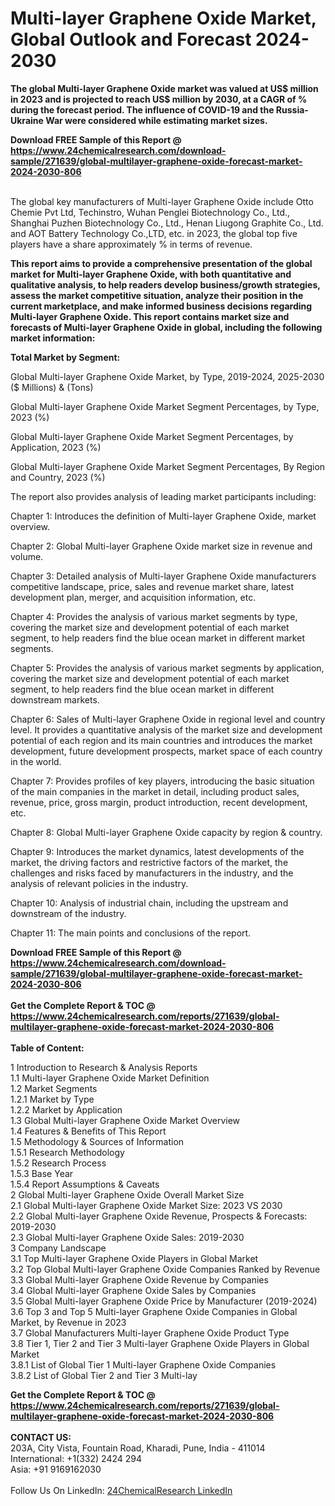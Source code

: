 <h1>Multi-layer Graphene Oxide Market, Global Outlook and Forecast 2024-2030</h1><p><strong>The global Multi-layer Graphene Oxide market was valued at US$ million in 2023 and is projected to reach US$ million by 2030, at a CAGR of % during the forecast period. The influence of COVID-19 and the Russia-Ukraine War were considered while estimating market sizes.</strong></p><p>
</p><p></p><div><b>Download FREE Sample of this Report @ 
            <a href="https://www.24chemicalresearch.com/download-sample/271639/global-multilayer-graphene-oxide-forecast-market-2024-2030-806">
            https://www.24chemicalresearch.com/download-sample/271639/global-multilayer-graphene-oxide-forecast-market-2024-2030-806</a></b></div><br><p>
The global key manufacturers of Multi-layer Graphene Oxide include Otto Chemie Pvt Ltd, Techinstro, Wuhan Penglei Biotechnology Co., Ltd., Shanghai Puzhen Biotechnology Co., Ltd., Henan Liugong Graphite Co., Ltd. and AOT Battery Technology Co.,LTD, etc. in 2023, the global top five players have a share approximately % in terms of revenue.</p><p>
<strong>This report aims to provide a comprehensive presentation of the global market for Multi-layer Graphene Oxide, with both quantitative and qualitative analysis, to help readers develop business/growth strategies, assess the market competitive situation, analyze their position in the current marketplace, and make informed business decisions regarding Multi-layer Graphene Oxide. This report contains market size and forecasts of Multi-layer Graphene Oxide in global, including the following market information:</strong></p><p>
</p><p>
<strong>Total Market by Segment:</strong></p><p>
Global Multi-layer Graphene Oxide Market, by Type, 2019-2024, 2025-2030 ($ Millions) &amp; (Tons)</p><p>
Global Multi-layer Graphene Oxide Market Segment Percentages, by Type, 2023 (%)</p><p>
</p><p>
Global Multi-layer Graphene Oxide Market Segment Percentages, by Application, 2023 (%)</p><p>
</p><p>
Global Multi-layer Graphene Oxide Market Segment Percentages, By Region and Country, 2023 (%)</p><p>
</p><p>
The report also provides analysis of leading market participants including:</p><p>
</p><p>
</p><p>
Chapter 1: Introduces the definition of Multi-layer Graphene Oxide, market overview.</p><p>
Chapter 2: Global Multi-layer Graphene Oxide market size in revenue and volume.</p><p>
Chapter 3: Detailed analysis of Multi-layer Graphene Oxide manufacturers competitive landscape, price, sales and revenue market share, latest development plan, merger, and acquisition information, etc.</p><p>
Chapter 4: Provides the analysis of various market segments by type, covering the market size and development potential of each market segment, to help readers find the blue ocean market in different market segments.</p><p>
Chapter 5: Provides the analysis of various market segments by application, covering the market size and development potential of each market segment, to help readers find the blue ocean market in different downstream markets.</p><p>
Chapter 6: Sales of Multi-layer Graphene Oxide in regional level and country level. It provides a quantitative analysis of the market size and development potential of each region and its main countries and introduces the market development, future development prospects, market space of each country in the world.</p><p>
Chapter 7: Provides profiles of key players, introducing the basic situation of the main companies in the market in detail, including product sales, revenue, price, gross margin, product introduction, recent development, etc.</p><p>
Chapter 8: Global Multi-layer Graphene Oxide capacity by region &amp; country.</p><p>
Chapter 9: Introduces the market dynamics, latest developments of the market, the driving factors and restrictive factors of the market, the challenges and risks faced by manufacturers in the industry, and the analysis of relevant policies in the industry.</p><p>
Chapter 10: Analysis of industrial chain, including the upstream and downstream of the industry.</p><p>
Chapter 11: The main points and conclusions of the report.</p><div><b>Download FREE Sample of this Report @ 
            <a href="https://www.24chemicalresearch.com/download-sample/271639/global-multilayer-graphene-oxide-forecast-market-2024-2030-806">
            https://www.24chemicalresearch.com/download-sample/271639/global-multilayer-graphene-oxide-forecast-market-2024-2030-806</a></b></div><br><div><b>Get the Complete Report & TOC @ 
            <a href="https://www.24chemicalresearch.com/reports/271639/global-multilayer-graphene-oxide-forecast-market-2024-2030-806">
            https://www.24chemicalresearch.com/reports/271639/global-multilayer-graphene-oxide-forecast-market-2024-2030-806</a></b></div><br>
            <b>Table of Content:</b><p>1 Introduction to Research & Analysis Reports<br />
    1.1 Multi-layer Graphene Oxide Market Definition<br />
    1.2 Market Segments<br />
        1.2.1 Market by Type<br />
        1.2.2 Market by Application<br />
    1.3 Global Multi-layer Graphene Oxide Market Overview<br />
    1.4 Features & Benefits of This Report<br />
    1.5 Methodology & Sources of Information<br />
        1.5.1 Research Methodology<br />
        1.5.2 Research Process<br />
        1.5.3 Base Year<br />
        1.5.4 Report Assumptions & Caveats<br />
2 Global Multi-layer Graphene Oxide Overall Market Size<br />
    2.1 Global Multi-layer Graphene Oxide Market Size: 2023 VS 2030<br />
    2.2 Global Multi-layer Graphene Oxide Revenue, Prospects & Forecasts: 2019-2030<br />
    2.3 Global Multi-layer Graphene Oxide Sales: 2019-2030<br />
3 Company Landscape<br />
    3.1 Top Multi-layer Graphene Oxide Players in Global Market<br />
    3.2 Top Global Multi-layer Graphene Oxide Companies Ranked by Revenue<br />
    3.3 Global Multi-layer Graphene Oxide Revenue by Companies<br />
    3.4 Global Multi-layer Graphene Oxide Sales by Companies<br />
    3.5 Global Multi-layer Graphene Oxide Price by Manufacturer (2019-2024)<br />
    3.6 Top 3 and Top 5 Multi-layer Graphene Oxide Companies in Global Market, by Revenue in 2023<br />
    3.7 Global Manufacturers Multi-layer Graphene Oxide Product Type<br />
    3.8 Tier 1, Tier 2 and Tier 3 Multi-layer Graphene Oxide Players in Global Market<br />
        3.8.1 List of Global Tier 1 Multi-layer Graphene Oxide Companies<br />
        3.8.2 List of Global Tier 2 and Tier 3 Multi-lay</p><div><b>Get the Complete Report & TOC @ 
            <a href="https://www.24chemicalresearch.com/reports/271639/global-multilayer-graphene-oxide-forecast-market-2024-2030-806">
            https://www.24chemicalresearch.com/reports/271639/global-multilayer-graphene-oxide-forecast-market-2024-2030-806</a></b></div><br><b>CONTACT US:</b><br>
            203A, City Vista, Fountain Road, Kharadi, Pune, India - 411014<br>
            International: +1(332) 2424 294<br>
            Asia: +91 9169162030 <br><br>
            Follow Us On LinkedIn: <a href="https://www.linkedin.com/company/24chemicalresearch/">24ChemicalResearch LinkedIn</a>